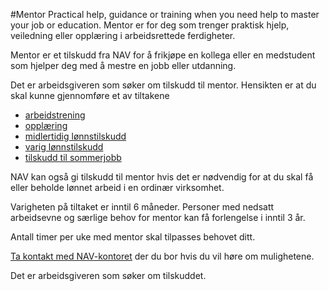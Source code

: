#Mentor
Practical help, guidance or training when you need help to master your job or education.
Mentor er for deg som trenger praktisk hjelp, veiledning eller opplæring i arbeidsrettede ferdigheter.

 Mentor er et tilskudd fra NAV for å frikjøpe en kollega eller en medstudent som hjelper deg med å mestre en jobb eller utdanning. 

 Det er arbeidsgiveren som søker om tilskudd til mentor. Hensikten er at du skal kunne gjennomføre et av tiltakene

 * [arbeidstrening](/arbeidstrening)
* [opplæring](/opplaring)
* [midlertidig lønnstilskudd](/midlertidig-lonnstilskudd)
* [varig lønnstilskudd](/varig-lonnstilskudd)
* [tilskudd til sommerjobb](/tilskudd-sommerjobb)

 NAV kan også gi tilskudd til mentor hvis det er nødvendig for at du skal få eller beholde lønnet arbeid i en ordinær virksomhet.

 Varigheten på tiltaket er inntil 6 måneder. Personer med nedsatt arbeidsevne og særlige behov for mentor kan få forlengelse i inntil 3 år.

 Antall timer per uke med mentor skal tilpasses behovet ditt.

 [Ta kontakt med NAV-kontoret](/no/nav-og-samfunn/kontakt-nav/relatert-informasjon/finn-ditt-nav-kontor) der du bor hvis du vil høre om mulighetene.

 Det er arbeidsgiveren som søker om tilskuddet.

 
